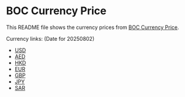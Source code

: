 # BOC Currency Price

This README file shows the currency prices from [BOC Currency Price](https://www.boc.cn/sourcedb/whpj/).

Currency links: (Date for 20250802)

- [USD](https://bocurrencyprice.techina.science/BOC_CURRENCY_PRICE/USD/20250802.json)
- [AED](https://bocurrencyprice.techina.science/BOC_CURRENCY_PRICE/AED/20250802.json)
- [HKD](https://bocurrencyprice.techina.science/BOC_CURRENCY_PRICE/HKD/20250802.json)
- [EUR](https://bocurrencyprice.techina.science/BOC_CURRENCY_PRICE/EUR/20250802.json)
- [GBP](https://bocurrencyprice.techina.science/BOC_CURRENCY_PRICE/GBP/20250802.json)
- [JPY](https://bocurrencyprice.techina.science/BOC_CURRENCY_PRICE/JPY/20250802.json)
- [SAR](https://bocurrencyprice.techina.science/BOC_CURRENCY_PRICE/SAR/20250802.json)
